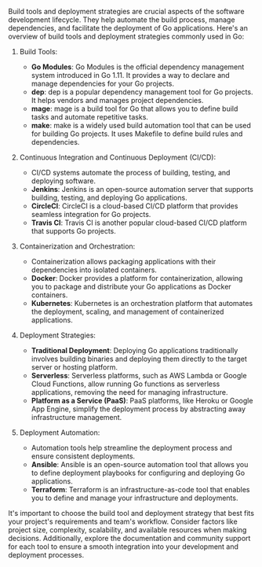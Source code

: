 Build tools and deployment strategies are crucial aspects of the software development lifecycle. They help automate the build process, manage dependencies, and facilitate the deployment of Go applications. Here's an overview of build tools and deployment strategies commonly used in Go:

1. Build Tools:
   - **Go Modules**: Go Modules is the official dependency management system introduced in Go 1.11. It provides a way to declare and manage dependencies for your Go projects.
   - **dep**: dep is a popular dependency management tool for Go projects. It helps vendors and manages project dependencies.
   - **mage**: mage is a build tool for Go that allows you to define build tasks and automate repetitive tasks.
   - **make**: make is a widely used build automation tool that can be used for building Go projects. It uses Makefile to define build rules and dependencies.

2. Continuous Integration and Continuous Deployment (CI/CD):
   - CI/CD systems automate the process of building, testing, and deploying software.
   - **Jenkins**: Jenkins is an open-source automation server that supports building, testing, and deploying Go applications.
   - **CircleCI**: CircleCI is a cloud-based CI/CD platform that provides seamless integration for Go projects.
   - **Travis CI**: Travis CI is another popular cloud-based CI/CD platform that supports Go projects.

3. Containerization and Orchestration:
   - Containerization allows packaging applications with their dependencies into isolated containers.
   - **Docker**: Docker provides a platform for containerization, allowing you to package and distribute your Go applications as Docker containers.
   - **Kubernetes**: Kubernetes is an orchestration platform that automates the deployment, scaling, and management of containerized applications.

4. Deployment Strategies:
   - **Traditional Deployment**: Deploying Go applications traditionally involves building binaries and deploying them directly to the target server or hosting platform.
   - **Serverless**: Serverless platforms, such as AWS Lambda or Google Cloud Functions, allow running Go functions as serverless applications, removing the need for managing infrastructure.
   - **Platform as a Service (PaaS)**: PaaS platforms, like Heroku or Google App Engine, simplify the deployment process by abstracting away infrastructure management.

5. Deployment Automation:
   - Automation tools help streamline the deployment process and ensure consistent deployments.
   - **Ansible**: Ansible is an open-source automation tool that allows you to define deployment playbooks for configuring and deploying Go applications.
   - **Terraform**: Terraform is an infrastructure-as-code tool that enables you to define and manage your infrastructure and deployments.

It's important to choose the build tool and deployment strategy that best fits your project's requirements and team's workflow. Consider factors like project size, complexity, scalability, and available resources when making decisions. Additionally, explore the documentation and community support for each tool to ensure a smooth integration into your development and deployment processes.



